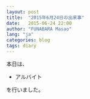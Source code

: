 ```yaml
---
layout: post
title:  "2015年6月24日の出来事"
date:   2015-06-24 22:00
author: "FUNABARA Masao"
lang: "ja"
categories: blog
tags: diary
---
```


本日は、

* アルバイト

を行いました。
